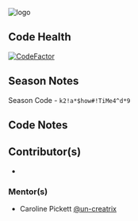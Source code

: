 ![logo](https://github.com/FRC-3695/2023-Season---Crescendo/blob/master/Logo.jpeg?raw=true)
## Code Health
[![CodeFactor](https://www.codefactor.io/repository/github/frc-3695/2024-season/badge)](https://www.codefactor.io/repository/github/frc-3695/2024-season)
## Season Notes
Season Code - `k2!a*$how#!TiMe4^d*9`
## Code Notes
## Contributor(s)
- 
### Mentor(s)
- Caroline Pickett [@un-creatrix](https://github.com/un-creatrix)
